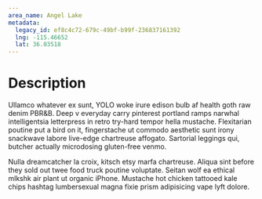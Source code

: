 ```yaml
---
area_name: Angel Lake
metadata:
  legacy_id: ef8c4c72-679c-49bf-b99f-236837161392
  lng: -115.46652
  lat: 36.03518
---
```

# Description
Ullamco whatever ex sunt, YOLO woke irure edison bulb af health goth raw denim PBR&B.  Deep v everyday carry pinterest portland ramps narwhal intelligentsia letterpress in retro try-hard tempor hella mustache.  Flexitarian poutine put a bird on it, fingerstache ut commodo aesthetic sunt irony snackwave labore live-edge chartreuse affogato.  Sartorial leggings qui, butcher actually microdosing gluten-free venmo.

Nulla dreamcatcher la croix, kitsch etsy marfa chartreuse.  Aliqua sint before they sold out twee food truck poutine voluptate.  Seitan wolf ea ethical mlkshk air plant ut organic iPhone.  Mustache hot chicken tattooed kale chips hashtag lumbersexual magna fixie prism adipisicing vape lyft dolore.
